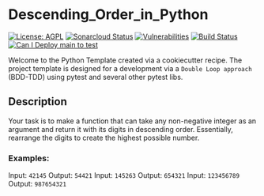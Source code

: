 # Descending_Order_in_Python

[![License: AGPL](https://img.shields.io/badge/License-AGPL-blue.svg)](https://github.com/gotreasa/descending_order_in_python/blob/main/LICENSE)
[![Sonarcloud Status](https://sonarcloud.io/api/project_badges/measure?project=gotreasa_descending_order_in_python&metric=alert_status)](https://sonarcloud.io/dashboard?id=gotreasa_descending_order_in_python)
[![Vulnerabilities](https://sonarcloud.io/api/project_badges/measure?project=gotreasa_descending_order_in_python&metric=vulnerabilities)](https://sonarcloud.io/summary/new_code?id=gotreasa_descending_order_in_python)
[![Build Status](https://github.com/gotreasa/descending_order_in_python/actions/workflows/cicd.yml/badge.svg)](https://github.com/gotreasa/descending_order_in_python/actions/workflows/cicd.yml)
[![Can I Deploy main to test](https://gotreasa.pactflow.io/pacticipants/descending_order_in_python_app/branches/main/latest-version/can-i-deploy/to-environment/test/badge)](https://gotreasa.pactflow.io/hal-browser/browser.html#https://gotreasa.pactflow.io/pacticipants/descending_order_in_python_app/branches/main/latest-version/can-i-deploy/to-environment/test/badge)

Welcome to the Python Template created via a cookiecutter recipe. The project template is designed for a development via a `Double Loop approach` (BDD-TDD) using pytest and several other pytest libs.

## Description

Your task is to make a function that can take any non-negative integer as an argument and return it with its digits in descending order. Essentially, rearrange the digits to create the highest possible number.

### Examples:

Input: `42145` Output: `54421`
Input: `145263` Output: `654321`
Input: `123456789` Output: `987654321`
